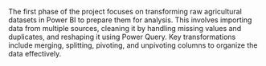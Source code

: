 The first phase of the project focuses on transforming raw agricultural datasets in Power BI to prepare them for analysis. This involves importing data from multiple sources, cleaning it by handling missing values and duplicates, and reshaping it using Power Query. Key transformations include merging, splitting, pivoting, and unpivoting columns to organize the data effectively.
